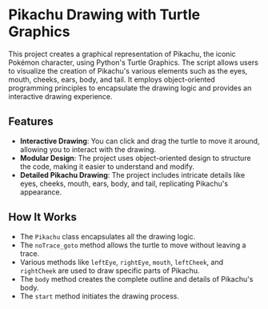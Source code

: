 # Pikachu Drawing with Turtle Graphics

This project creates a graphical representation of Pikachu, the iconic Pokémon character, using Python's Turtle Graphics. The script allows users to visualize the creation of Pikachu's various elements such as the eyes, mouth, cheeks, ears, body, and tail. It employs object-oriented programming principles to encapsulate the drawing logic and provides an interactive drawing experience.


## Features

- **Interactive Drawing**: You can click and drag the turtle to move it around, allowing you to interact with the drawing.
- **Modular Design**: The project uses object-oriented design to structure the code, making it easier to understand and modify.
- **Detailed Pikachu Drawing**: The project includes intricate details like eyes, cheeks, mouth, ears, body, and tail, replicating Pikachu's appearance.

## How It Works

- The `Pikachu` class encapsulates all the drawing logic.
- The `noTrace_goto` method allows the turtle to move without leaving a trace.
- Various methods like `leftEye`, `rightEye`, `mouth`, `leftCheek`, and `rightCheek` are used to draw specific parts of Pikachu.
- The `body` method creates the complete outline and details of Pikachu's body.
- The `start` method initiates the drawing process.
